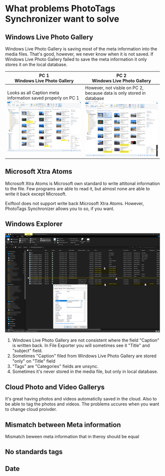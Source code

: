 # What problems PhotoTags Synchronizer want to solve

## Windows Live Photo Gallery
Windows Live Photo Gallery is saving most of the meta information into the media files. That's good, however, we never know when it is not saved. If Windows Live Photo Gallery failed to save the meta information it only stores it on the local database.

PC 1 <br> Windows Live Photo Gallery  | PC 2 <br> Windows Live Photo Gallery
--|--
Looks as all Caption meta information saved properly on PC 1 ![Microsoft Windows Live Gallery - PC1](problem-windows-live-photo-gallery_not-saving-tags2.png) | However, not visble on PC 2, because data is only stored in database  ![Microsoft Windows Live Gallery - PC1](problem-windows-live-photo-gallery_not-saving-tags1.png)

## Microsoft Xtra Atoms
Microsoft Xtra Atoms is Microsoft own standard to write attitonal information to the file. Few programs are able to read it, but almost none are able to write it back except Microsoft.

Exiftool does not support write back Microsoft Xtra Atoms. However, PhotoTags Synchronizer allows you to so, if you want.

## Windows Explorer
![Microsoft Windows Live Gallery - PC1](problem-windows-explorer-windows-live-photo-gallery_not-consistent.png)
1. Windows Live Photo Gallery are not consistent where the field "Caption" is written back. In File Exporter you will sometimes see it "Title" and "subject" field.
2. Sometimes "Caption" filed from Windows Live Photo Gallery are stored "only" on "Title" field
3. "Tags" are "Categories" fields are unsync.
4. Sometimes it's never stored in the media file, but only in local database.


## Cloud Photo and Video Gallerys
It's great having photos and videos automaticlly saved in the cloud. Also to be able to tag the photos and videos. The problems uccures when you want to change cloud proivder.


## Mismatch between Meta information
Mismatch beween meta information that in theroy should be equal


## No standards tags


## Date
